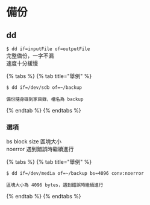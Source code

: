 # 備份

## dd

`$ dd if=inputFile of=outputFile`  
完整備份，一字不漏  
速度十分緩慢

{% tabs %}
{% tab title="舉例" %}
```text
$ dd if=/dev/sdb of=~/backup

備份隨身碟到家目錄，檔名為 backup
```
{% endtab %}
{% endtabs %}

### 選項

bs block size 區塊大小  
noerror 遇到錯誤時繼續進行

{% tabs %}
{% tab title="舉例" %}
```text
$ dd if=/dev/media of=~/backup bs=4096 conv:noerror

區塊大小為 4096 bytes，遇到錯誤時繼續進行
```
{% endtab %}
{% endtabs %}


